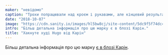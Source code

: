 ```yaml
---
maker: "невідомо"
caption: "Трохи попрацювали над кроєм і рукавами, але кінцевий результат чудовий."
date: "2018-10-07"
image: "https://cdn.sanity.io/images/hl5bw8cj/site-content/5dc9f5f74dc466d258437a2aca91ab10fcca1e70-2712x1905.jpg"
intro: "Більш детальна інформація про цю марку є в блозі Карін."
title: "Хакнуте худі Hugo від Карін"
---
```



Більш детальна інформація про цю марку [є в блозі Карін](https://www.karinkay.nl/freesewing-hugo-hoodie/). 

